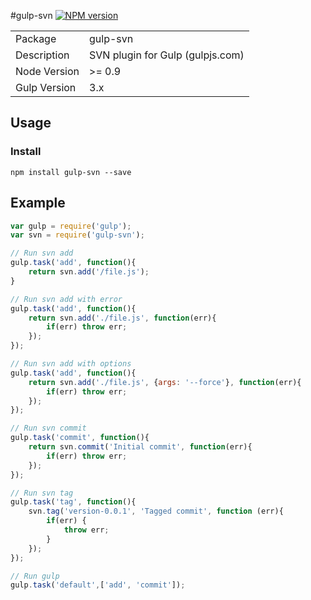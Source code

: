 #gulp-svn
[![NPM version](https://badge.fury.io/js/gulp-svn.png)](http://badge.fury.io/js/gulp-svn)
<table>
<tr>
<td>Package</td><td>gulp-svn</td>
</tr>
<tr>
<td>Description</td>
<td>SVN plugin for Gulp (gulpjs.com)</td>
</tr>
<tr>
<td>Node Version</td>
<td>>= 0.9</td>
</tr>
<tr>
<td>Gulp Version</td>
<td>3.x</td>
</tr>
</table>

## Usage
### Install
    npm install gulp-svn --save

## Example
```javascript
var gulp = require('gulp');
var svn = require('gulp-svn');

// Run svn add
gulp.task('add', function(){
    return svn.add('/file.js');
}

// Run svn add with error
gulp.task('add', function(){
    return svn.add('./file.js', function(err){
        if(err) throw err;
    });
});

// Run svn add with options
gulp.task('add', function(){
    return svn.add('./file.js', {args: '--force'}, function(err){
        if(err) throw err;
    });
});

// Run svn commit
gulp.task('commit', function(){
    return svn.commit('Initial commit', function(err){
        if(err) throw err;
    });
});

// Run svn tag
gulp.task('tag', function(){
    svn.tag('version-0.0.1', 'Tagged commit', function (err){
        if(err) {
            throw err;
        }
    });
});

// Run gulp
gulp.task('default',['add', 'commit']);
```

